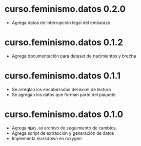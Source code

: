 # curso.feminismo.datos 0.2.0

- Agrega datos de Interrupción legal del embarazo

# curso.feminismo.datos 0.1.2

* Agrega documentación para dataset de nacimientos y brecha

# curso.feminismo.datos 0.1.1

* Se arreglan los encabezados del excel de lectura
* Se agregan los datos que forman parte del paquete

# curso.feminismo.datos 0.1.0

* Agrega `NEWS.md` archivo de seguimiento de cambios.
* Agrega script de extracción y generación de datos
* Implementa markdown en roxygen

